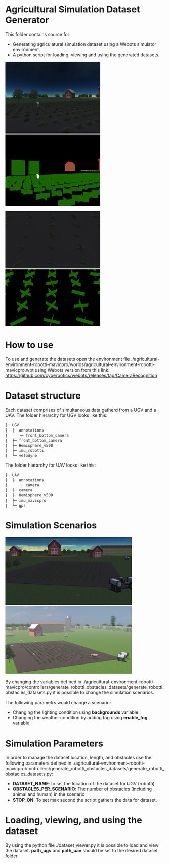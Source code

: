 # Agricultural Simulation Dataset Generator
This folder contains source for:
- Generating agriculatural simulation dataset using a Webots simulator environment.
- A python script for loading, viewing and using the generated datasets.

<p float="left">
  <img src="./examples/UGV_RGB.jpg" width=300 />
  <img src="./examples/UGV_RGB_SEGMENTED.jpg" width=300 />
</p>
<p float="left">
  <img src="./examples/UAV_RGB.jpg" width=300 />
  <img src="./examples/UAV_RGB_SEGMENTED.jpg" width=300 />
</p>

# How to use
To use and generate the datasets open the environment file ./agricultural-environment-robotti-mavicpro/worlds/agricultural-environment-robotti-mavicpro.wbt using Webots version from this link: https://github.com/cyberbotics/webots/releases/tag/CameraRecognition

# Dataset structure
Each dataset comprises of simultaneous data gatherd from a UGV and a UAV.
The folder hierarchy for UGV looks like this:
```
├─ UGV
|  ├─ annotations
|     └─ front_bottom_camera
|  ├─ front_bottom_camera
|  ├─ Hemisphere_v500
|  ├─ imu_robotti
|  └─ velodyne 
```
The folder hierarchy for UAV looks like this:
```
├─ UAV
|  ├─ annotations
|     └─ camera
|  ├─ camera
|  ├─ Hemisphere_v500
|  ├─ imu_mavicpro
|  └─ gps 
```

# Simulation Scenarios
<p float="left">
  <img src="./examples/scenario1.png" width=400 />
  <img src="./examples/scenario2.png" width=400 />
</p>
By changing the variables defined in ./agricultural-environment-robotti-mavicpro/controllers/generate_robotti_obstacles_datasets/generate_robotti_obstacles_datasets.py it is possible to change the simulation scenarios. 

The following parametrs would change a scenario:
- Changing the lighting condition using **backgrounds** variable.
- Changing the weather condition by adding fog using **enable_fog** variable

# Simulation Parameters
In order to manage the dataset location, length, and obstacles use the following parameters defined in ./agricultural-environment-robotti-mavicpro/controllers/generate_robotti_obstacles_datasets/generate_robotti_obstacles_datasets.py:
- **DATASET_NAME**: to set the location of the dataset for UGV (robotti)
- **OBSTACLES_PER_SCENARIO**: The number of obstacles (including animal and human) in the scenario
- **STOP_ON**: To set max second the script gathers the data for dataset.

# Loading, viewing, and using the dataset
By using the python file ./dataset_viewer.py it is possible to load and view the dataset. **path_ugv** and **path_uav** should be set to the desired dataset folder. 
